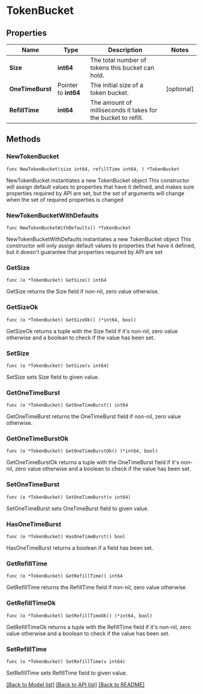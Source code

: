 # TokenBucket

## Properties

Name | Type | Description | Notes
------------ | ------------- | ------------- | -------------
**Size** | **int64** | The total number of tokens this bucket can hold. |
**OneTimeBurst** | Pointer to **int64** | The initial size of a token bucket. | [optional]
**RefillTime** | **int64** | The amount of milliseconds it takes for the bucket to refill. |

## Methods

### NewTokenBucket

`func NewTokenBucket(size int64, refillTime int64, ) *TokenBucket`

NewTokenBucket instantiates a new TokenBucket object
This constructor will assign default values to properties that have it defined,
and makes sure properties required by API are set, but the set of arguments
will change when the set of required properties is changed

### NewTokenBucketWithDefaults

`func NewTokenBucketWithDefaults() *TokenBucket`

NewTokenBucketWithDefaults instantiates a new TokenBucket object
This constructor will only assign default values to properties that have it defined,
but it doesn't guarantee that properties required by API are set

### GetSize

`func (o *TokenBucket) GetSize() int64`

GetSize returns the Size field if non-nil, zero value otherwise.

### GetSizeOk

`func (o *TokenBucket) GetSizeOk() (*int64, bool)`

GetSizeOk returns a tuple with the Size field if it's non-nil, zero value otherwise
and a boolean to check if the value has been set.

### SetSize

`func (o *TokenBucket) SetSize(v int64)`

SetSize sets Size field to given value.


### GetOneTimeBurst

`func (o *TokenBucket) GetOneTimeBurst() int64`

GetOneTimeBurst returns the OneTimeBurst field if non-nil, zero value otherwise.

### GetOneTimeBurstOk

`func (o *TokenBucket) GetOneTimeBurstOk() (*int64, bool)`

GetOneTimeBurstOk returns a tuple with the OneTimeBurst field if it's non-nil, zero value otherwise
and a boolean to check if the value has been set.

### SetOneTimeBurst

`func (o *TokenBucket) SetOneTimeBurst(v int64)`

SetOneTimeBurst sets OneTimeBurst field to given value.

### HasOneTimeBurst

`func (o *TokenBucket) HasOneTimeBurst() bool`

HasOneTimeBurst returns a boolean if a field has been set.

### GetRefillTime

`func (o *TokenBucket) GetRefillTime() int64`

GetRefillTime returns the RefillTime field if non-nil, zero value otherwise.

### GetRefillTimeOk

`func (o *TokenBucket) GetRefillTimeOk() (*int64, bool)`

GetRefillTimeOk returns a tuple with the RefillTime field if it's non-nil, zero value otherwise
and a boolean to check if the value has been set.

### SetRefillTime

`func (o *TokenBucket) SetRefillTime(v int64)`

SetRefillTime sets RefillTime field to given value.



[[Back to Model list]](../README.md#documentation-for-models) [[Back to API list]](../README.md#documentation-for-api-endpoints) [[Back to README]](../README.md)


